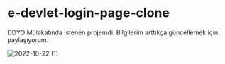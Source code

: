 # e-devlet-login-page-clone
DDYO Mülakatında istenen projemdi. Bilgilerim arttıkça güncellemek için paylaşıyorum. 

<img>![2022-10-22 (1)](https://user-images.githubusercontent.com/95767424/197341874-7e7d4018-90a7-4fea-bb07-a41243f7f7f6.png)
